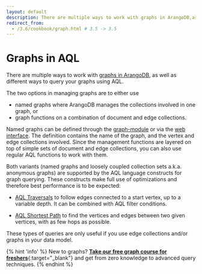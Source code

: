 ```yaml
---
layout: default
description: There are multiple ways to work with graphs in ArangoDB,as well as different ways to query your graphs using AQL
redirect_from:
  - /3.6/cookbook/graph.html # 3.5 -> 3.5
---
```

Graphs in AQL
=============

There are multiple ways to work with [graphs in ArangoDB](../graphs.html),
as well as different ways to query your graphs using AQL.

The two options in managing graphs are to either use

- named graphs where ArangoDB manages the collections involved in one graph, or
- graph functions on a combination of document and edge collections.

Named graphs can be defined through the [graph-module](../graphs-general-graphs.html)
or via the [web interface](../programs-web-interface.html).
The definition contains the name of the graph, and the vertex and edge collections
involved. Since the management functions are layered on top of simple sets of
document and edge collections, you can also use regular AQL functions to work with them. 

Both variants (named graphs and loosely coupled collection sets a.k.a. anonymous graphs)
are supported by the AQL language constructs for graph querying. These constructs
make full use of optimizations and therefore best performance is to be expected:

- [AQL Traversals](graphs-traversals.html) to follow edges connected to a start vertex,
  up to a variable depth. It can be combined with AQL filter conditions.

- [AQL Shortest Path](graphs-shortest-path.html) to find the vertices and edges between two
  given vertices, with as few hops as possible.

These types of queries are only useful if you use edge collections and/or graphs in
your data model.

{% hint 'info' %}
New to graphs? [**Take our free graph course for freshers**](https://www.arangodb.com/arangodb-graph-course/){:target="_blank"}
and get from zero knowledge to advanced query techniques.
{% endhint %}
